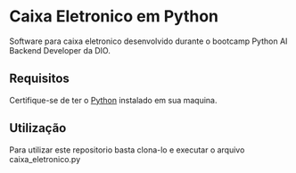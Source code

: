 <h1>Caixa Eletronico em Python</h1>
Software para caixa eletronico desenvolvido durante o bootcamp Python AI Backend Developer da DIO.

<h2>Requisitos</h2>
Certifique-se de ter o <a href="https://www.python.org/">Python</a> instalado em sua maquina.

<h2>Utilização</h2>
Para utilizar este repositorio basta clona-lo e executar o arquivo caixa_eletronico.py
